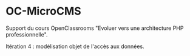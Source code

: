 # OC-MicroCMS

Support du cours OpenClassrooms "Evoluer vers une architecture PHP professionnelle".

Itération 4 : modélisation objet de l'accès aux données.
